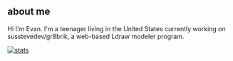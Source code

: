 ## about me

Hi I'm Evan. I'm a teenager living in the United States currently working on susstevedev/gr8brik, a web-based Ldraw modeler program.

[![stats](https://github-readme-stats.vercel.app/api?username=susstevedev)](https://github.com/susstevedev/github-readme-stats)

<!--
**susstevedev/susstevedev** is a ✨ _special_ ✨ repository because its `README.md` (this file) appears on your GitHub profile.

Here are some ideas to get you started:

- 🔭 I’m currently working on ...
- 🌱 I’m currently learning ...
- 👯 I’m looking to collaborate on ...
- 🤔 I’m looking for help with ...
- 💬 Ask me about ...
- 📫 How to reach me: ...
- 😄 Pronouns: ...
- ⚡ Fun fact: ...
-->
